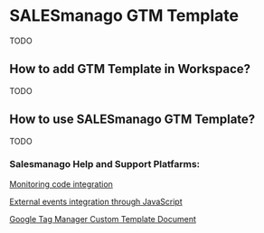 # SALESmanago GTM Template

TODO

## How to add GTM Template in Workspace?

TODO

## How to use SALESmanago GTM Template?

TODO

### Salesmanago Help and Support Platfarms: 
    
[Monitoring code integration](https://docs.salesmanago.com/#monitoring-code-integration)

[External events integration through JavaScript](https://docs.salesmanago.com/#external-events-integration-through-javascript)

[Google Tag Manager Custom Template Document](https://docs.acquire.io/google-tag-manager)
